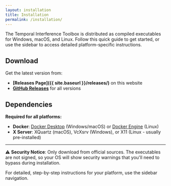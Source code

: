 ```yaml
---
layout: installation
title: Installation
permalink: /installation/
---
```


The Temporal Interference Toolbox is distributed as compiled executables for Windows, macOS, and Linux. Follow this quick guide to get started, or use the sidebar to access detailed platform-specific instructions.

## Download

Get the latest version from:
- **[Releases Page]({{ site.baseurl }}/releases/)** on this website
- **[GitHub Releases](https://github.com/idossha/TI-Toolbox/releases)** for all versions

## Dependencies

**Required for all platforms:**
- **Docker**: [Docker Desktop](https://www.docker.com/products/docker-desktop/) (Windows/macOS) or [Docker Engine](https://docs.docker.com/engine/install/) (Linux)
- **X Server**: XQuartz (macOS), VcXsrv (Windows), or X11 (Linux - usually pre-installed)

---

⚠️ **Security Notice**: Only download from official sources. The executables are not signed, so your OS will show security warnings that you'll need to bypass during installation.

For detailed, step-by-step instructions for your platform, use the sidebar navigation.
